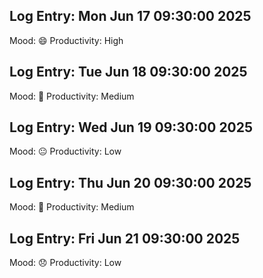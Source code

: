 ## Log Entry: Mon Jun 17 09:30:00 2025
Mood: 😄
Productivity: High

## Log Entry: Tue Jun 18 09:30:00 2025
Mood: 🙂 
Productivity: Medium

## Log Entry: Wed Jun 19 09:30:00 2025
Mood: 😐
Productivity: Low

## Log Entry: Thu Jun 20 09:30:00 2025
Mood: 🙁
Productivity: Medium

## Log Entry: Fri Jun 21 09:30:00 2025
Mood: 😞
Productivity: Low
